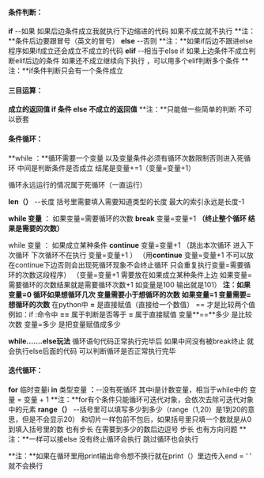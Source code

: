 #### 条件判断：

**if** --如果 如果后边条件成立我就执行下边缩进的代码 如果不成立就不执行   **注：**条件后边要跟冒号（英文的冒号）
**else** --否则  **注：**如果if后边不跟进else程序如果if成立还会成立不成立的代码
**elif** --相当于else if  如果上边条件不成立判断elif后边的条件 如果还不成立继续向下执行 ，可以用多个elif判断多个条件
**注：**if条件判断只会有一个条件成立

#### 三目运算：

**成立的返回值 if  条件  else  不成立的返回值**    **注：**只能做一些简单的判断  不可以嵌套

#### 条件循环：

**while ：**循环需要一个变量 以及变量条件必须有循环次数限制否则进入死循环
 中间是判断条件是否成立
结尾是变量+=1（变量=变量+1）

循环永远运行的情况属于死循环（一直运行）

**len（）** --长度 括号里需要填入需要知道类型的长度  最大的索引永远是长度-1

**while 变量** ：
      如果变量=需要循环的次数
          **break**
      变量=变量+1
**（终止整个循环 结果是需要的次数）**



while 变量 ：
      如果成立某种条件
          **continue**
      变量=变量+1
（跳出本次循环 进入下次循环 下次循环不在执行 变量=变量+1  ）
（用**continue** 变量=变量+1 不可以放在continue下边否则会出现死循环现象不会终止循环 只会重复执行变量=需要循环的次数这段程序）
（变量=变量+1 需要放在如果成立某种条件上边 如果变量=需要循环的次数结果就是需要循环次数+1 如变量是100 输出就是101）
**注：如果变量=0 循环如果想循环几次 变量需要小于想循环的次数  如果变量=1 变量需要=想循环的次数**
    在python中 **=** 是直接赋值（直接给一个数值） == 才是比较两个值
    例如：if :命令中 **==** 属于判断是否等于  **=** 属于直接赋值  变量**==**多少 是比较次数  变量=多少 是把变量赋值成多少

**while.......else玩法**
循环语句代码正常执行完毕后 如果中间没有被break终止 就会执行else后面的代码
可以判断循环是否正常执行完毕 

#### 迭代循环：

**for** 临时变量i **in** 类型变量 **：**--没有死循环  其中i是计数变量，相当于while中的 变量 = 变量 + 1  **注：**for有个条件只能循环可迭代对象，会依次去除可迭代对象中的元素
**range（）** --括号里可以填写多少到多少（range（1,20）是1到20的意思，但是不会显示20） 和切片一样包前不包后，如果括号里只填一个数就是从0到填入括号里的数  也有步长 在需要到多少的数后边逗号 步长 也有方向问题
**注：**一样可以接else  没有终止循环会执行   跳过循环也会执行

**注：**如果在循环里用print输出命令想不换行就在print（）里边传入end = ‘ ’ 就不会换行